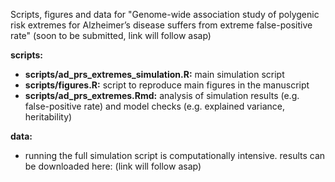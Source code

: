 
Scripts, figures and data for "Genome-wide association study of polygenic risk extremes for Alzheimer’s disease suffers from extreme false-positive rate" (soon to be submitted, link will follow asap)

**scripts:**

* **scripts/ad_prs_extremes_simulation.R:** main simulation script
* **scripts/figures.R:** script to reproduce main figures in the manuscript
* **scripts/ad_prs_extremes.Rmd:** analysis of simulation results (e.g. false-positive rate) and model checks (e.g. explained variance, heritability)

**data:**

* running the full simulation script is computationally intensive. results can be downloaded here: (link will follow asap)

